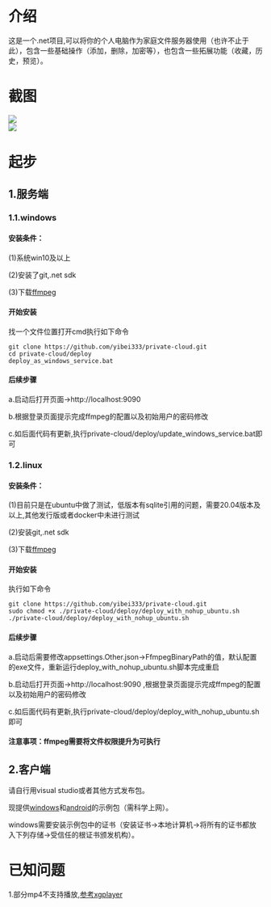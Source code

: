 # 介绍
这是一个.net项目,可以将你的个人电脑作为家庭文件服务器使用（也许不止于此），包含一些基础操作（添加，删除，加密等），也包含一些拓展功能（收藏，历史，预览）。

# 截图
<img src="https://github.com/yibei333/private-cloud-release-demo1.0/blob/main/screenshot/desktop.gif?raw=true">
<br>
<img src="https://github.com/yibei333/private-cloud-release-demo1.0/blob/main/screenshot/mobile.gif?raw=true">

# 起步

## 1.服务端

### 1.1.windows
#### 安装条件：
(1)系统win10及以上

(2)安装了git,.net sdk

(3)下载[ffmpeg](https://github.com/BtbN/FFmpeg-Builds/releases/download/latest/ffmpeg-master-latest-win64-gpl.zip)

#### 开始安装
找一个文件位置打开cmd执行如下命令
```shell
git clone https://github.com/yibei333/private-cloud.git
cd private-cloud/deploy
deploy_as_windows_service.bat
```
#### 后续步骤
a.启动后打开页面->http://localhost:9090

b.根据登录页面提示完成ffmpeg的配置以及初始用户的密码修改

c.如后面代码有更新,执行private-cloud/deploy/update_windows_service.bat即可

### 1.2.linux
#### 安装条件：
(1)目前只是在ubuntu中做了测试，低版本有sqlite引用的问题，需要20.04版本及以上,其他发行版或者docker中未进行测试

(2)安装git,.net sdk

(3)下载[ffmpeg](https://github.com/BtbN/FFmpeg-Builds/releases/download/latest/ffmpeg-master-latest-linux64-gpl.tar.xz)

#### 开始安装
执行如下命令
```shell
git clone https://github.com/yibei333/private-cloud.git
sudo chmod +x ./private-cloud/deploy/deploy_with_nohup_ubuntu.sh
./private-cloud/deploy/deploy_with_nohup_ubuntu.sh
```
#### 后续步骤
a.启动后需要修改appsettings.Other.json->FfmpegBinaryPath的值，默认配置的exe文件，重新运行deploy_with_nohup_ubuntu.sh脚本完成重启

b.启动后打开页面->http://localhost:9090 ,根据登录页面提示完成ffmpeg的配置以及初始用户的密码修改

c.如后面代码有更新,执行private-cloud/deploy/deploy_with_nohup_ubuntu.sh即可

#### 注意事项：ffmpeg需要将文件权限提升为可执行

## 2.客户端
请自行用visual studio或者其他方式发布包。

现提供[windows](https://github.com/yibei333/private-cloud-release-demo1.0/raw/main/windows/PrivateCloud.Maui_1.0.0.0_x64.zip)和[android](https://github.com/yibei333/private-cloud-release-demo1.0/raw/main/android/com.yibei.privatecloud.1.0.0.apk)的示例包（需科学上网）。

windows需要安装示例包中的证书（安装证书->本地计算机->将所有的证书都放入下列存储->受信任的根证书颁发机构）。

# 已知问题

1.部分mp4不支持播放,[参考xgplayer](https://v3.h5player.bytedance.com/guide/extends/about_format.html)
